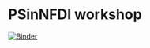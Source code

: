 # PSinNFDI workshop

[![Binder](https://notebooks.mpcdf.mpg.de/binder/badge_logo.svg)](https://notebooks.mpcdf.mpg.de/binder/v2/git/https%3A%2F%2Fgitlab.mpcdf.mpg.de%2Fsmenon%2FPSinNFDI_2024.git/HEAD?labpath=01_workflows%2Ftutorial.ipynb)
